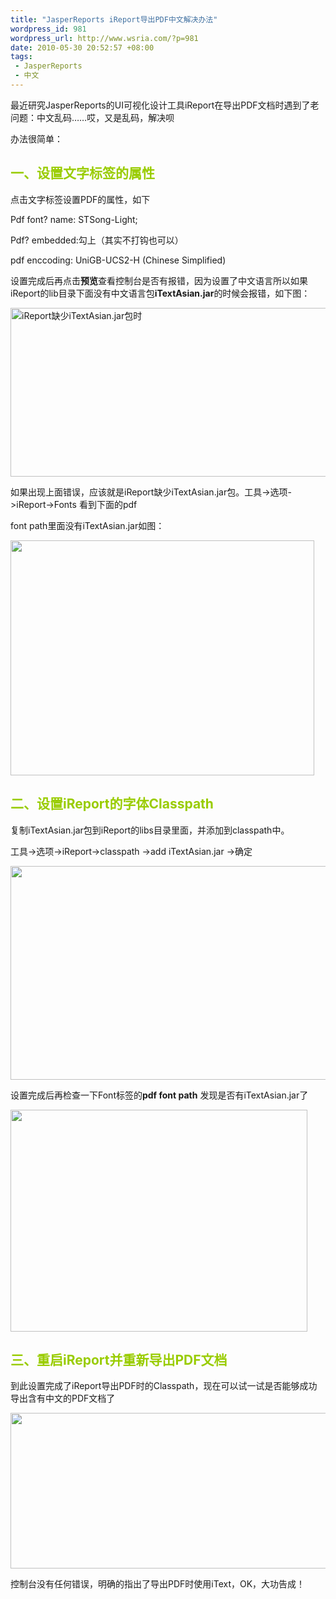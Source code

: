 ```yaml
--- 
title: "JasperReports iReport导出PDF中文解决办法"
wordpress_id: 981
wordpress_url: http://www.wsria.com/?p=981
date: 2010-05-30 20:52:57 +08:00
tags: 
 - JasperReports
 - 中文
---
```

最近研究JasperReports的UI可视化设计工具iReport在导出PDF文档时遇到了老问题：中文乱码……哎，又是乱码，解决呗

办法很简单：
<h2><span style="color: #99cc00;">一、设置文字标签的属性</span></h2>
点击文字标签设置PDF的属性，如下

Pdf font? name: STSong-Light;

Pdf? embedded:勾上（其实不打钩也可以）

pdf enccoding: UniGB-UCS2-H (Chinese Simplified)

设置完成后再点击<strong>预览</strong>查看控制台是否有报错，因为设置了中文语言所以如果iReport的lib目录下面没有中文语言包<strong>iTextAsian.jar</strong>的时候会报错，如下图：

<!--more-->

<a href="http://www.kafeitu.me/files/2010/05/1.jpg"><img class="alignnone size-full  wp-image-982" title="1" src="http://www.kafeitu.me/files/2010/05/1.jpg" alt="iReport缺少iTextAsian.jar包时" width="579" height="270" /></a>

如果出现上面错误，应该就是iReport缺少iTextAsian.jar包。工具-&gt;选项-&gt;iReport-&gt;Fonts 看到下面的pdf

font path里面没有iTextAsian.jar如图：

<a href="http://www.kafeitu.me/files/2010/05/2.jpg"><img class="alignnone size-full wp-image-983" title="2" src="http://www.kafeitu.me/files/2010/05/2.jpg" alt="" width="486" height="376" /></a>
<h2><span style="color: #99cc00;">二、设置iReport的字体Classpath</span></h2>
复制iTextAsian.jar包到iReport的libs目录里面，并添加到classpath中。

工具-&gt;选项-&gt;iReport-&gt;classpath -&gt;add iTextAsian.jar -&gt;确定

<a href="http://www.kafeitu.me/files/2010/05/3.jpg"><img class="alignnone size-full wp-image-984" title="3" src="http://www.kafeitu.me/files/2010/05/3.jpg" alt="" width="547" height="342" /></a>

设置完成后再检查一下Font标签的<strong>pdf font path</strong> 发现是否有iTextAsian.jar了

<a href="http://www.kafeitu.me/files/2010/05/4.jpg"><img class="alignnone size-full wp-image-985" title="4" src="http://www.kafeitu.me/files/2010/05/4.jpg" alt="" width="475" height="355" /></a>
<h2><span style="color: #99cc00;">三、重启iReport并重新导出PDF文档</span></h2>
到此设置完成了iReport导出PDF时的Classpath，现在可以试一试是否能够成功导出含有中文的PDF文档了

<a href="http://www.kafeitu.me/files/2010/05/5.jpg"><img class="alignnone size-full wp-image-986" title="5" src="http://www.kafeitu.me/files/2010/05/5.jpg" alt="" width="581" height="249" /></a>

控制台没有任何错误，明确的指出了导出PDF时使用iText，OK，大功告成！
